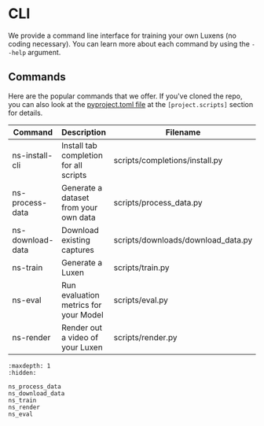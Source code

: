 # CLI

We provide a command line interface for training your own Luxens (no coding necessary). You can learn more about each command by using the `--help` argument.

## Commands

Here are the popular commands that we offer. If you've cloned the repo, you can also look at the [pyproject.toml file](https://github.com/luxenstudio-project/luxenstudio/blob/main/pyproject.toml) at the `[project.scripts]` section for details.

| Command          | Description                            | Filename                           |
| ---------------- | -------------------------------------- | ---------------------------------- |
| ns-install-cli   | Install tab completion for all scripts | scripts/completions/install.py     |
| ns-process-data  | Generate a dataset from your own data  | scripts/process_data.py            |
| ns-download-data | Download existing captures             | scripts/downloads/download_data.py |
| ns-train         | Generate a Luxen                        | scripts/train.py                   |
| ns-eval          | Run evaluation metrics for your Model  | scripts/eval.py                    |
| ns-render        | Render out a video of your Luxen        | scripts/render.py                  |

```{toctree}
:maxdepth: 1
:hidden:

ns_process_data
ns_download_data
ns_train
ns_render
ns_eval
```
